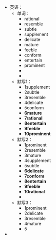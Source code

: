 - 英语：
	- 单词：
		- rational
		- resemble
		- subtle
		- supplement
		- delicate
		- mature
		- feeble
		- conform
		- entertain
		- prominent
		-
		-
	- 默写1：
		- 1supplement
		- 2subtle
		- 3resemble
		- 4delicate
		- 5conform
		- **6mature**
		- **7rational**
		- **8entertain**
		- **9feeble**
		- **10prominent**
	- 默写2：
		- 1prominent
		- 2resemble
		- 3mature
		- 4supplement
		- 5subtle
		- **6delicate**
		- **7conform**
		- **8entertain**
		- **9feeble**
		- **10rational**
		-
	- 默写3：
		- 1prominent
		- 2delicate
		- 3resemble
		- 4mature
		- 5
-